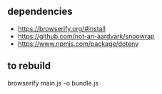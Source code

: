 ## dependencies
* https://browserify.org/#install
* https://github.com/not-an-aardvark/snoowrap
* https://www.npmjs.com/package/dotenv

## to rebuild
browserify main.js -o bundle.js
